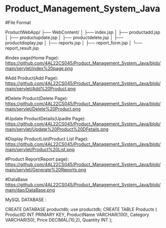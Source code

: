# Product_Management_System_Java

#File Format

ProductWebApp/
├── WebContent/
│ ├── index.jsp
│ ├── productadd.jsp
│ ├── productupdate.jsp
│ ├── productdelete.jsp
│ ├── productdisplay.jsp
│ ├── reports.jsp
│ ├── report_form.jsp
│ └── report_result.jsp


#index page(Home Page):
https://github.com/4AL22CS045/Product_Management_System_Java/blob/main/servlet/index%20page.png

#Add Product(Add Page):
https://github.com/4AL22CS045/Product_Management_System_Java/blob/main/servlet/Add%20Product.png

#Delete Product(Delete Page):
https://github.com/4AL22CS045/Product_Management_System_Java/blob/main/servlet/Delete%20Product.png

#Update ProductDetails(Upadte Page):
https://github.com/4AL22CS045/Product_Management_System_Java/blob/main/servlet/Update%20Product%20DFetails.png

#Display ProductList(Product List Page):
https://github.com/4AL22CS045/Product_Management_System_Java/blob/main/servlet/Product%20List.png

#Product Report(Report page):
https://github.com/4AL22CS045/Product_Management_System_Java/blob/main/servlet/Generate%20Reports.png

#DataBase
https://github.com/4AL22CS045/Product_Management_System_Java/blob/main/dao/DataBase.png

MySQL DATABASE :

CREATE DATABASE productdb;
use productdb;
CREATE TABLE Products (
ProductID INT PRIMARY KEY,
ProductName VARCHAR(100),
Category VARCHAR(50),
Price DECIMAL(10,2),
Quantity INT
);

